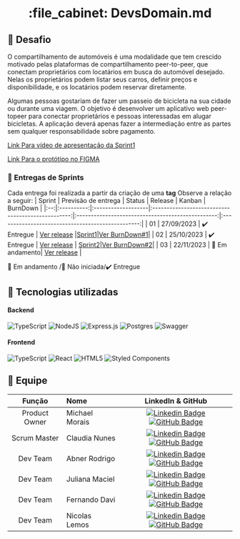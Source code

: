 <h1 align="center">:file_cabinet: DevsDomain.md</h1>

## :memo: Desafio
O compartilhamento de automóveis é uma modalidade que tem crescido motivado pelas
plataformas de compartilhamento peer-to-peer, que conectam proprietários com locatários em
busca do automóvel desejado. Nelas os proprietários podem listar seus carros,
definir preços e disponibilidade, e os locatários podem reservar diretamente.

Algumas pessoas gostariam de fazer um passeio de bicicleta na sua cidade ou durante uma viagem.
O objetivo é desenvolver um aplicativo web peer-topeer para conectar proprietários e pessoas interessadas em alugar bicicletas. A aplicação deverá
apenas fazer a intermediação entre as partes sem qualquer responsabilidade sobre pagamento.


[Link Para vídeo de apresentação da Sprint1](https://youtu.be/nAAm8Gvnc-c)

[Link Para o protótipo no FIGMA](https://www.figma.com/file/rgpW8LbEDsuY1wgv3uV3aM/Untitled?type=design&node-id=1%3A263&mode=design&t=TBTiGGqfx2OuLT6A-1)


### 🏁 Entregas de Sprints

Cada entrega foi realizada a partir da criação de uma **tag** Observe a relação a seguir:
| Sprint | Previsão de entrega | Status | Release | Kanban | BurnDown |
|:--:|:----------:|:-------------------|:-------------------------------------------------:|:-------------------------------------------------:|:-------------------------------------------------:|
| 01 | 27/09/2023 | :heavy_check_mark: Entregue | [Ver release](https://github.com/Dev-s-Domain/Bike4you/releases/tag/1.0.1) |[Sprint1](https://github.com/orgs/DevsDomain/projects/1/views/1)|[Ver BurnDown#1](https://github.com/DevsDomain/Bike4you/blob/main/Documentos/BurnDown-1Sprint.png)|
| 02 | 25/10/2023 | :heavy_check_mark: Entregue | [Ver release](https://github.com/DevsDomain/Bike4you/releases/tag/2.0) | [Sprint2](https://github.com/orgs/DevsDomain/projects/3)|[Ver BurnDown#2](https://github.com/DevsDomain/Bike4you/blob/main/Documentos/BurnDown-2Sprint.png)|
| 03 | 22/11/2023 | 🚧 Em andamento| [Ver release]() |

🚧 Em andamento /🛑 Não iniciada/:heavy_check_mark: Entregue 



## :wrench: Tecnologias utilizadas

#### Backend
![TypeScript](https://img.shields.io/badge/typescript-%23007ACC.svg?style=for-the-badge&logo=typescript&logoColor=white)
![NodeJS](https://img.shields.io/badge/node.js-6DA55F?style=for-the-badge&logo=node.js&logoColor=white)
![Express.js](https://img.shields.io/badge/express.js-%23404d59.svg?style=for-the-badge&logo=express&logoColor=%2361DAFB)
![Postgres](https://img.shields.io/badge/postgres-%23316192.svg?style=for-the-badge&logo=postgresql&logoColor=white)
![Swagger](https://img.shields.io/badge/-Swagger-%23Clojure?style=for-the-badge&logo=swagger&logoColor=white)

#### Frontend
![TypeScript](https://img.shields.io/badge/typescript-%23007ACC.svg?style=for-the-badge&logo=typescript&logoColor=white)
![React](https://img.shields.io/badge/react-%2320232a.svg?style=for-the-badge&logo=react&logoColor=%2361DAFB)
![HTML5](https://img.shields.io/badge/html5-%23E34F26.svg?style=for-the-badge&logo=html5&logoColor=white)
![Styled Components](https://img.shields.io/badge/styled--components-DB7093?style=for-the-badge&logo=styled-components&logoColor=white)


<span id="equipe">

## :busts_in_silhouette: Equipe

|    Função     | Nome                           |                                                                                                                                                      LinkedIn & GitHub                                                                                                                                                      |
| :-----------: | :----------------------------- | :-------------------------------------------------------------------------------------------------------------------------------------------------------------------------------------------------------------------------------------------------------------------------------------------------------------------------: |
| Product Owner | Michael Morais      |                                               [![Linkedin Badge](https://img.shields.io/badge/Linkedin-blue?style=flat-square&logo=Linkedin&logoColor=white)](https://www.linkedin.com/in/michael-morais22/) [![GitHub Badge](https://img.shields.io/badge/GitHub-111217?style=flat-square&logo=github&logoColor=white)](https://github.com/itsmorais)                                               |
| Scrum Master  | Claudia Nunes  |                              [![Linkedin Badge](https://img.shields.io/badge/Linkedin-blue?style=flat-square&logo=Linkedin&logoColor=white)](https://www.linkedin.com/in/claudia-nuness) [![GitHub Badge](https://img.shields.io/badge/GitHub-111217?style=flat-square&logo=github&logoColor=white)](https://github.com/Claudia-Nunes)                               |
|   Dev Team    | Abner Rodrigo       |   [![Linkedin Badge](https://img.shields.io/badge/Linkedin-blue?style=flat-square&logo=Linkedin&logoColor=white)](https://www.linkedin.com/in/abnercosta97) [![GitHub Badge](https://img.shields.io/badge/GitHub-111217?style=flat-square&logo=github&logoColor=white)](https://github.com/abnercosta97)   |
|   Dev Team    | Juliana Maciel   |                                               [![Linkedin Badge](https://img.shields.io/badge/Linkedin-blue?style=flat-square&logo=Linkedin&logoColor=white)](https://www.linkedin.com/in/juliana-maciel-manso) [![GitHub Badge](https://img.shields.io/badge/GitHub-111217?style=flat-square&logo=github&logoColor=white)](https://github.com/Jummanso)                                               |
|   Dev Team    | Fernando Davi     |        [![Linkedin Badge](https://img.shields.io/badge/Linkedin-blue?style=flat-square&logo=Linkedin&logoColor=white)](https://www.linkedin.com/in/fernando-davi-492842276) [![GitHub Badge](https://img.shields.io/badge/GitHub-111217?style=flat-square&logo=github&logoColor=white)](https://github.com/fnddavi)         |
|   Dev Team    | Nicolas Lemos         | [![Linkedin Badge](https://img.shields.io/badge/Linkedin-blue?style=flat-square&logo=Linkedin&logoColor=white)](https://www.linkedin.com/in/nicolas-lemos-6a6151210/) [![GitHub Badge](https://img.shields.io/badge/GitHub-111217?style=flat-square&logo=github&logoColor=white)](https://github.com/Lemos05) |
       
